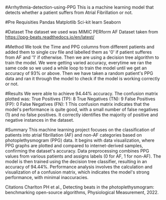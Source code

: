 #Arrhythmia-detection-using-PPG
This is a machine learning model that detects whether a patient suffers from Atrial Fibrillation or not.

#Pre Requisities
Pandas
Matplotlib
Sci-kit learn
Seaborn

#Dataset
The dataset we used was MIMIC PERform AF Dataset taken from https://ppg-beats.readthedocs.io/en/latest/

#Method
We took the Time and PPG columns from different patients and added them to single csv file and labelled them as '0' if patient sufferes from AF and '1' if otherwise. Then we are using a decision tree algorithm to train the model. We were getting varied accuracy, everytime we ran the same code so we used a while loop to train the model until we get an accuracy of 93% or above. Then we have taken a random patient's PPG data and ran it through the model to check if the model is working correctly or not.

#Results
We were able to achieve 94.44% accuracy. The confusion matrix plotted was: True Positives (TP): 8 True Negatives (TN): 9 False Positives (FP): 0 False Negatives (FN): 1 This confusion matrix indicates that the model's performance is quite good, with a small number of false negatives (1) and no false positives. It correctly identifies the majority of positive and negative instances in the dataset.

#Summary
This machine learning project focuses on the classification of patients into atrial fibrillation (AF) and non-AF categories based on photoplethysmogram (PPG) data. It begins with data visualization, where PPG graphs are plotted and compared to internet-derived samples, confirming the dataset's accuracy. Data preprocessing combines PPG values from various patients and assigns labels (0 for AF, 1 for non-AF). The model is then trained using the decision tree classifier, resulting in an accuracy of 94.44%. Performance analysis involves the calculation and visualization of a confusion matrix, which indicates the model's strong performance, with minimal inaccuracies.

Citations
Charlton PH et al., Detecting beats in the photoplethysmogram: benchmarking open-source algorithms, Physiological Measurement, 2022.